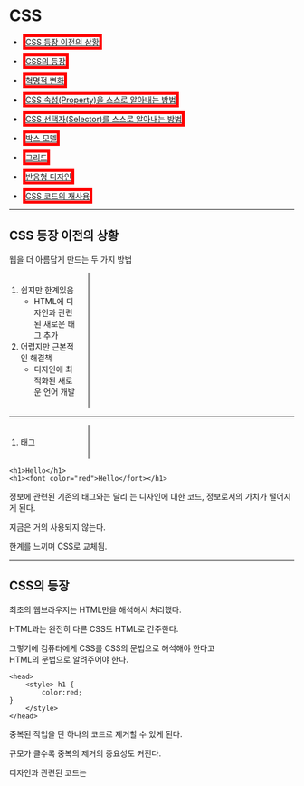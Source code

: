 # CSS

* [CSS 등장 이전의 상황](#CSS-등장-이전의-상황)

* [CSS의 등장](#CSS의-등장)

* [혁명적 변화](#혁명적-변화)

* [CSS 속성(Property)을 스스로 알아내는 방법](#CSS-속성을-스스로-알아내는-방법)

* [CSS 선택자(Selector)를 스스로 알아내는 방법](#CSS-선택자를-스스로-알아내는-방법)

* [박스 모델](#박스-모델)

* [그리드](#그리드)

* [반응형 디자인](#반응형-디자인)

* [CSS 코드의 재사용](#CSS-코드의-재사용)

---

## CSS 등장 이전의 상황

웹을 더 아름답게 만드는 두 가지 방법

1. 쉽지만 한계있음
    - HTML에 디자인과 관련된 새로운 태그 추가 
2. 어렵지만 근본적인 해결책
    - 디자인에 최적화된 새로운 언어 개발

---

1. <font> 태그
```
<h1>Hello</h1>
<h1><font color="red">Hello</font></h1>
```
정보에 관련된 기존의 태그와는 달리 <font>는 디자인에 대한 코드, 정보로서의 가치가 떨어지게 된다.

지금은 거의 사용되지 않는다.

한계를 느끼며 CSS로 교체됨.

---

## CSS의 등장

최초의 웹브라우저는 HTML만을 해석해서 처리했다.

HTML과는 완전히 다른 CSS도 HTML로 간주한다.

그렇기에 컴퓨터에게 CSS를 CSS의 문법으로 해석해야 한다고  
HTML의 문법으로 알려주어야 한다.
```
<head>
    <style> h1 {
        color:red;
}
    </style>
</head>
```
중복된 작업을 단 하나의 코드로 제거할 수 있게 된다.

규모가 클수록 중복의 제거의 중요성도 커진다.

디자인과 관련된 코드는 <style>태그 안에 갖혀있게 된다.
    
HTML이 정보에 전념할 수 있게끔 하기 위해  
훨씬 효율적으로 웹페이지를 디자인하기 위해 CSS가 도입됨.

---

## 혁명적 변화

웹브라우저로 하여금 어디부터 어디까지가 CSS인지 구분되야 함.

1. <style>태그를 통해
```
<head>
    <style> h1 {
        color:red;
}
    </style>
</head>
``` 
효과만으로는 누구에게 지정할지를 모르기에

[] {} 코드가 추가로 필요하다.

[]를 효과를 누구에게 줄 것인가를 선택한다는 의미에서 **선택자(Selector)**라고 부른다.

선택자에게 지정될 {}안의 효과를 **선언(declaration)**이라고 부른다.


1. 속성을 통해

    ```
    <body>
    <li><a href="2.html" style="color:red">CSS</a></li>
    </body>  
    ```
    
<body>안에서의 *<style>*은 HTML의 속성이다.
    
값으로 반드시 CSS의 효과가 들어온다는 약속이 되어있다.

style 태그를 직접 사용하면 선택자를 사용할 필요가 없다.

밑줄을 없애고 싶다면
```
text-decoration: none;
```

밑줄을 만들고 싶다면

```
text-decoration: underline;
```

---

### 이론 정리

```
<!-- Selector(선택자) --> a{
    <!-- Declaration(선언, 효과) --> color:red;
    }                   <!-- Property(속성) --> <!-- Property Value(값) -->
```

---

## CSS 속성을 스스로 알아내는 방법

CSS + [] + property 로 검색

크기와 관련된 property

```
div.a {
  font-size: 15px;
}

div.b {
  font-size: large;
}

div.c {
  font-size: 150%;
}
```

정렬과 관련된 property

```
div.a {
  text-align: center;
}

div.b {
  text-align: left;
}

div.c {
  text-align: right;
}

div.c {
  text-align: justify;
}
```

! 모든 걸 기억하지 않아도 검색 몇 번이면 정보를 찾을 수 있다

! 뇌를 이기는 의지는 없다. 뇌를 혹사시키면 뇌는 수단과 방법을 가리지 않고 그 일을 하지 않을 방법을 찾을 것이다.

---

## CSS 선택자를 스스로 알아내는 방법

### class 선택자

```
  .saw {
    color:gray;
  }

#active {
  color:red;
}
  
  <li><a href="1.html"class="saw">HTML</a></li>
  <li><a href="2.html"class="saw" id="active">CSS</a></li>  <!-- class="[]", saw : html -->
  <li><a href="3.html">JavaScript</a></li>
```
saw라고만 쓰면 웹페이지의 모든 saw라는 이름의 태그를 선택하는 선택자

class가 saw인 태그만 선택하려면 앞에 .을 붙인다.

---

#### class란?

* 특정 의도에 따라 하나로 그룹핑한다 라는 뜻이 포함되어 있다.
* 여러 개의 값이 들어올 수 있다. 
* 띄어쓰기로 구분한다.
* 하나의 태그에 여러 개의 속성이 들어올 수 있다
* 여러 개의 선택자를 통해 하나의 태그를 공동으로 제어할 수 있다.

---

### id 선택자


```
  .saw {
    color:gray;
  }

#active {
  color:red;
}
  
  <li><a href="1.html"class="saw">HTML</a></li>
  <li><a href="2.html"class="saw" id="active">CSS</a></li>  <!-- class="[]", saw : html -->
  <li><a href="3.html">JavaScript</a></li>
```

---

### 이론 정리

* id 선택자의 값은 한 웹페이지에서 단 한 번만 등장할 수 있다. (중복등장해서는 안 된다)
* id 선택자는 class보다 우선순위에 있다.
* class 선택자는 tag(elements) 선택자보다 우선순위에 있다.
* 동일한 순위라면 마지막에 등장하는 선택자가 우선순위에 있다.
* **tag 선택자 < class 선택자 < id 선택자**

---

## 박스 모델

```
    <style>
      h1{
        border-width:5px;
        border-color:red;
        border-style:solid;
      }
      a{
        border-width:5px;
        border-color:red;
        border-style:solid;
      }
    </style>

```
제목 태그(h1)은 화면 전체를 사용하며 줄바꿈을 된다. 

링크(a)는 줄바꿈을 하지 않고 자기 콘텐츠만큼의 공간을 사용한다.

전체를 쓰는 태그 : block level element(tag)    
자기 크기만큼을 쓰는 태그 : inline element(tag)

```
h1{
        border-width:5px;
        border-color:red;
        border-style:solid;
        display:inline or block;
      }
```

block level element와 inline element는 display 속성의 기본값일 뿐 CSS를 통해 얼마든지 바꿀 수 있다.

---

### CSS 박스 모델

```
display:none;
```
으로 태그를 안보이게 할 수 있다.

   
```
hi, a {
  border:5px solid red;
}
```
선택자에서 콤마(,)를 통해 중복을 줄일 수 있다.

   
```
  width:100px;
  height:50px;
```
콘텐츠의 폭과 높이를 조절한다.

   
```
padding:20px;
```
콘텐츠와 테두리 사이의 간격을 조절한다.

   
```
border:5px solid:red;
```
테두리 값을 조절한다.

   
```
margin:20px;
```
테두리와 테두리 사이의 간격을 조절한다.

   
웹페이지에서 우클릭 후 검사를 누르면 태그가 어떤 CSS의 영향을 받는지 일목요연하게 알 수 있다.

---

## 박스 모델 응용

```
    <style>
h1 {
    font-size:80px;
    text-align:center;
    border-bottom:1px solid black;
    margin: 0px;
    padding: 20px;
  }
  ol {
    width:100px;
    border-right:1px solid black;
    margin:0px;
    padding:20px;
  }
  body{
    margin:0px;
  }
  </style>
  ```

---

## 그리드

순전히 디자인만을 위해 존재하는 아무런 의미도 없는 태그

div : block level element    
    
span : inline level element
    
```
  <head>
    <style>
      #grid{
        border:5px solid pink;
      }
      div{
        border:5px solid gray;
      }

    </style>
  </head>
  <body>
    <div id="grid">
    <div>NAAVAGATION</div> 
    <div>ARTICLE</div>
    </div id="grid">
  </body>
```

두 개 이상의 태그를 나란히 배치하고 싶다면 감싸는 부모 태그가 필요하다.

```
  #grid{
        border:5px solid pink;
        display:grid;
        grid-template-columns: 150px 1fr;
      }
```
첫 번째 element는 150px이라는 고정적인 크기를 가지고 나머지는 남은 공간을 가진다라는 뜻

fr : 화면 전체를 X만큼 화면 전체를 쓰게 자동으로 조정되는 단위

---

### 그리드 응용

```
<head>
  <style>
     #grid ol {
    width:100px;
    border-right:1px solid black;
    padding:20px;
    padding-left: 32px;
    margin:0px;
  }
  #grid{
    display: grid;
    grid-template-columns: 150px 1fr;
  }
  #article{
    padding-left: 25px;
  }
    </style>
  </head>
  
  <body>
  <div id="grid">
      <ol>
        <li><a href="1.html" >HTML</a></li>
        <li><a href="2.html">CSS</a></li>
        <li><a href="3.html">JavaScript</a></li>
      </ol>
  <div id="article">
      <h2>CSS</h2>
   <p>
    본문
   </p>
  </div>
  </div>
  </body>
```

- 본문의 요소들을 div 태그로 감싸고 본문의 div와 ol을 또 하나의 부모 태그인 div로 감싸준다.
- 그리드를 응용하여 요소(elements)들을 같은 열(columns)에 배치할 수 있다.
- 본문에서 리스트를 사용할 수도 있으니 선택자를 id grid의 자식태그라는 의미인 #grid ol이라고 수정한다.
- 열 : columns, 행 : rows

**창의 크기를 조절하거나 요소의 변화에 따라 그리드가 자동으로 조정된다.**

---

## 반응형 디자인

### 반응형 디자인과 미디어 쿼리 개요

**반응형 웹 or 디자인(Responsive Web) : 화면의 크기에 따라 웹페이지의 각 요소들이 반응해서 최적화된 모양으로 바뀌게 하는 것

웹은 거의 모든 정보 시스템 (운영 체제와 상관 없이)에서 동작하는 정보 시스템

수많은 형태의 화면에서 동작해야만 한다

여러 화면에 대응되는 웹페이지를 만들기 위해 탄생

다양한 환경에서 적응할 수 있는 기술의 집합체

---

#### 미디어 쿼리 (Media query)

반응형 디자인을 CSS를 통해서 구현하는데 핵심적인 개념



```
  <head>
    <style>
      div {
        border:5px solid green;
        font-size:60px;
      }
      @media(min-width:800px){
      div {
        display:none;
      }
    }
    </style>
  </head>
  <body>
    <div>
      responsive
    </div>
  </body>
```

- 화면의 폭이 최소 800px이라면 (800px 이상이라면) 중괄호 안의 값을 실행한다.
- **특정 조건을 만족했을 때면 CSS의 내용이 동작하도록 하게끔 할 수 있다.**<br/>
ㄴ미디어 쿼리

---

### 미디어 쿼리를 이용한 반응형 디자인 구현

직접 작성
```
  @media(max-width:400px)
    {
#grid{
  display: block;
  grid-template-rows: 100px 1fr;
}
#grid ol {
  border-right:0px;
}
#article {
  border-top:1px solid black;
  border-bottom:1px solid black;
}
    }
```
- 400px보다 작을 때 미디어쿼리 적용
- 기존 그리드는 그래도 두고 같은 열이 아닌 같은 행으로 변경
- 수직으로 있던 border(테두리)를 #article을 기준으로 위 아래로 변경

강의 예문
```
 @media(max-width:800px){
      #grid{
        display: block;
      }
      ol{
        border-right:none;
      }
      h1 {
        border-bottom:none;
      }
    }
```

---

## CSS 코드의 재사용

극단적인 상황, 만약 수정해야 할 웹페이지가 1억개라면 일일히 수정하는 것은 엄청난 시간이 소요

CSS의 선택자를 접할 때 얻은 중복의 제거의 효과를 다시 한 번

사용자가 링크된 파일의 내용이 무엇인지를 몰라도 시각적인 기능을 사용할 수 있게 된다

요소에 직접 속성 입력 < CSS 선택자 이용 < CSS 파일에 링크

---

```

<link rel="stylesheet" href="style.css">

```

1. [].css라는 파일을 새로 생성
1. <link> 태그의 속성 href의 값에 해당하는 파일의 이름을 작성
  * 웹페이지에 [].css라는 별도의 파일에 저장되어 있는 CSS를 다운로드 받아서 원래 그 코드가 있었던 것처럼 동작하라
3. 각각 웹페이지에 붙여넣기

---

### 캐싱

한 번 style.css라는 파일 다운로드 받았다면 파일이 바뀌기 전까지 웹브라우저는 style.css를 컴퓨터에 저장해 놓았다가 파일이 요청되면 저장된 결과를 불러온다.

* 속도가 빠르다
* (사업자들은) 돈을 덜 쓸 수 있다.

**! (정보)기술의 발전에 있어서 중복을 제거해서 재사용성, 가독성을 높이고 유지보수를 편리하게 하는 것의 중요성**

---
